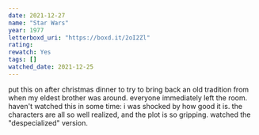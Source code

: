 ```yaml
---
date: 2021-12-27
name: "Star Wars"
year: 1977
letterboxd_uri: "https://boxd.it/2oI2Zl"
rating: 
rewatch: Yes
tags: []
watched_date: 2021-12-25
---
```


put this on after christmas dinner to try to bring back an old tradition from when my eldest brother was around. everyone immediately left the room. haven't watched this in some time: i was shocked by how good it is. the characters are all so well realized, and the plot is so gripping. watched the "despecialized" version.
